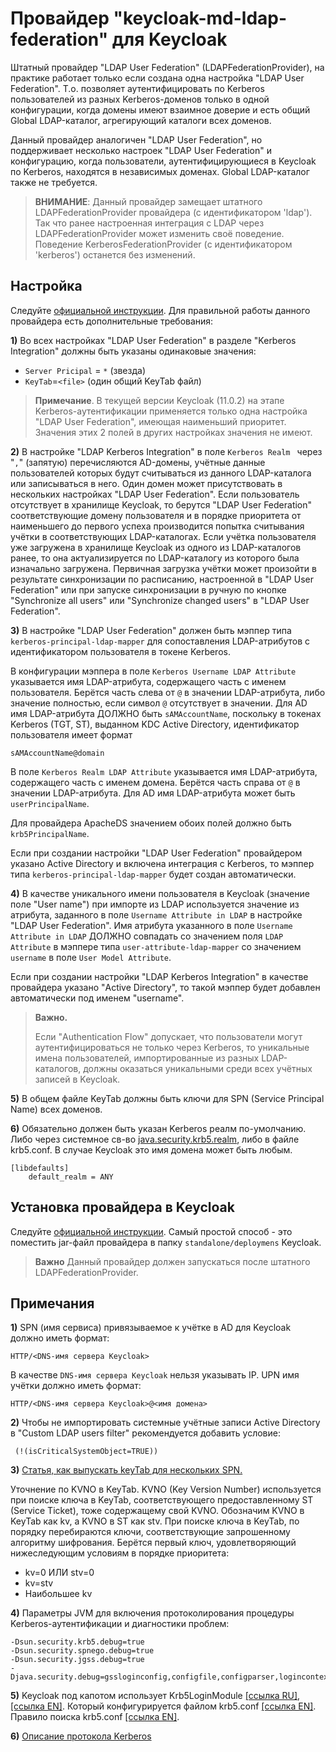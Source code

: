 Провайдер "keycloak-md-ldap-federation" для Keycloak  
====================================================================================

Штатный провайдер "LDAP User Federation" (LDAPFederationProvider), на практике работает только
если создана одна настройка "LDAP User Federation". Т.о. позволяет аутентифицировать по Kerberos 
пользователей из разных Kerberos-доменов только в одной конфигурации, когда домены имеют взаимное доверие 
и есть общий Global LDAP-каталог, агрегирующий каталоги всех доменов.
   
Данный провайдер аналогичен "LDAP User Federation", но поддерживает несколько настроек "LDAP User Federation" и
конфигурацию, когда пользователи, аутентифицирующиеся в Keycloak по Kerberos, находятся в независимых доменах.
Global LDAP-каталог также не требуется. 

>**ВНИМАНИЕ**: Данный провайдер замещает штатного LDAPFederationProvider провайдера (с идентификатором 'ldap'). Так что
ранее настроенная интеграция с LDAP через LDAPFederationProvider может изменить своё поведение. 
Поведение KerberosFederationProvider (с идентификатором 'kerberos') останется без изменений.


Настройка 
---------
Следуйте [официальной инструкции](https://www.keycloak.org/docs/latest/server_admin/#setup-and-configuration-of-keycloak-server). 
Для правильной работы данного провайдера есть дополнительные требования:

**1)** Во всех настройках "LDAP User Federation" в разделе "Kerberos Integration" должны быть указаны 
одинаковые значения: 
- `Server Pricipal` = `*` (звезда)
- `KeyTab`=`<file>` (один общий KeyTab файл)

>**Примечание**. В текущей версии Keycloak (11.0.2) на этапе Kerberos-аутентификации применяется только одна настройка
"LDAP User Federation", имеющая наименьший приоритет. Значения этих 2 полей в других настройках значения не имеют.

**2)** В настройке "LDAP Kerberos Integration" в поле `Kerberos Realm ` через "`,`" (запятую) перечисляются AD-домены,
 учётные данные пользователей которых будут считываться из данного LDAP-каталога или записываться в него. 
 Один домен может присутствовать в нескольких настройках "LDAP User Federation". Если пользователь отсутствует
 в хранилище Keycloak, то берутся "LDAP User Federation" соответствующие домену пользователя и в порядке приоритета от
 наименьшего до первого успеха производится попытка считывания учётки в соответствующих LDAP-каталогах.
 Если учётка пользователя уже загружена в хранилище Keycloak из одного из LDAP-каталогов ранее, то она актуализируется 
 по LDAP-каталогу из которого была изначально загружена. Первичная загрузка учётки может произойти в результате 
 синхронизации по расписанию, настроенной в "LDAP User Federation" или при запуске синхронизации в ручную по кнопке
 "Synchronize all users" или "Synchronize changed users" в "LDAP User Federation". 

**3)** В настройке "LDAP User Federation" должен быть мэппер типа `kerberos-principal-ldap-mapper` для сопоставления
LDAP-атрибутов с идентификатором пользователя в токене Kerberos.

В конфигурации мэппера в поле `Kerberos Username LDAP Attribute` указывается имя LDAP-атрибута,
содержащего часть с именем пользователя.
Берётся часть слева от `@` в значении LDAP-атрибута, либо значение полностью, если символ `@` отсутствует в значении. 
Для AD имя LDAP-атрибута ДОЛЖНО быть `sAMAccountName`, поскольку в токенах Kerberos (TGT, ST),
выданном KDC Active Directory, идентификатор пользователя имеет формат
```
sAMAccountName@domain
```    
В поле `Kerberos Realm LDAP Attribute` указывается имя LDAP-атрибута, содержащего часть с именем домена.
Берётся часть справа от `@` в значении LDAP-атрибута. 
Для AD имя LDAP-атрибута может быть `userPrincipalName`.

Для провайдера ApacheDS значением обоих полей должно быть `krb5PrincipalName`.
 
Если при создании настройки "LDAP User Federation" провайдером указано Active Directory и включена
интеграция с Kerberos, то мэппер типа `kerberos-principal-ldap-mapper` будет создан автоматически. 

**4)** В качестве уникального имени пользователя в Keycloak (значение поле "User name") при импорте из LDAP
используется значение из атрибута, заданного в поле `Username Attribute in LDAP` в настройке "LDAP User Federation".
Имя атрибута указанного в поле `Username Attribute in LDAP` ДОЛЖНО совпадать со значением поля `LDAP Attribute`
в мэппере типа `user-attribute-ldap-mapper` со значением `username` в поле `User Model Attribute`.

Если при создании настройки "LDAP Kerberos Integration" в качестве провайдера указано "Active Directory",
то такой мэппер будет добавлен автоматически под именем "username".   

>**Важно.**
>
>Если "Authentication Flow" допускает, что пользователи могут аутентифицироваться не только через
>Kerberos, то уникальные имена пользователей, импортированные из разных LDAP-каталогов, должны оказаться уникальными
>среди всех учётных записей в Keycloak.
  
**5)** В общем файле KeyTab должны быть ключи для SPN (Service Principal Name) всех доменов.
 
**6)** Обязательно должен быть указан Kerberos реалм по-умолчанию. Либо через системное св-во
 [java.security.krb5.realm](https://docs.oracle.com/javase/8/docs/technotes/guides/security/jgss/tutorials/KerberosReq.html),
  либо в файле krb5.conf. В случае Keycloak это имя домена может быть любым.
```
[libdefaults]    
	default_realm = ANY
```
 
 
Установка провайдера в Keycloak
-----------
  Следуйте [официальной инструкции](https://www.keycloak.org/docs/latest/server_development/#registering-provider-implementations).
  Самый простой способ - это  поместить jar-файл провайдера в папку `standalone/deploymens` Keycloak.

> **Важно** Данный провайдер должен запускаться после штатного LDAPFederationProvider. 
 
Примечания
-----------
**1)** SPN (имя сервиса) привязываемое к учётке в AD для Keycloak должно иметь формат:
```
HTTP/<DNS-имя сервера Keycloak>
```
В качестве `DNS-имя сервера Keycloak` нельзя указывать IP. UPN имя учётки должно иметь формат:
```
HTTP/<DNS-имя сервера Keycloak>@<имя домена>
```

**2)** Чтобы не импортировать системные учётные записи Active Directory в "Custom LDAP users filter" рекомендуется добавить условие:
``` 
 (!(isCriticalSystemObject=TRUE))
```
**3)** 
[Статья, как выпускать keyTab для нескольких SPN.](https://blog.it-kb.ru/2017/03/24/how-to-create-keytab-file-with-additional-kerberos-service-principal-on-windows-server-and-linux/)
  
Уточнение по KVNO в KeyTab. KVNO (Key Version Number) используется при поиске ключа в KeyTab, соответствующего
предоставленному ST (Service Ticket), тоже содержащему свой KVNO. Обозначим KVNO в KeyTab как kv, а KVNO в ST как stv.
При поиске ключа в KeyTab, по порядку перебираются ключи, соответствующие запрошенному алгоритму шифрования.
Берётся первый ключ, удовлетворяющий нижеследующим условиям в порядке приоритета:
- kv=0 ИЛИ stv=0
- kv=stv
- Наибольшее kv

**4)** Параметры JVM для включения протоколирования процедуры Kerberos-аутентификации и диагностики проблем:
```
-Dsun.security.krb5.debug=true
-Dsun.security.spnego.debug=true 
-Dsun.security.jgss.debug=true
-Djava.security.debug=gssloginconfig,configfile,configparser,logincontext
```   
**5)** Keycloak под капотом использует Krb5LoginModule [[ссылка RU]](http://spec-zone.ru/RU/Java/Docs/8/jre/api/security/jaas/spec/com/sun/security/auth/module/Krb5LoginModule.html),
[[ссылка EN]](https://docs.oracle.com/javase/8/docs/jre/api/security/jaas/spec/com/sun/security/auth/module/Krb5LoginModule.html).
Который конфигурируется файлом krb5.conf [[ссылка EN]](http://web.mit.edu/kerberos/krb5-1.12/doc/admin/conf_files/krb5_conf.html).
Правило поиска krb5.conf [[ссылка EN]](https://docs.oracle.com/javase/8/docs/technotes/guides/security/jgss/tutorials/KerberosReq.html). 
 
**6)** [Описание протокола Kerberos](https://techcommunity.microsoft.com/t5/ask-the-directory-services-team/kerberos-for-the-busy-admin/ba-p/395083)